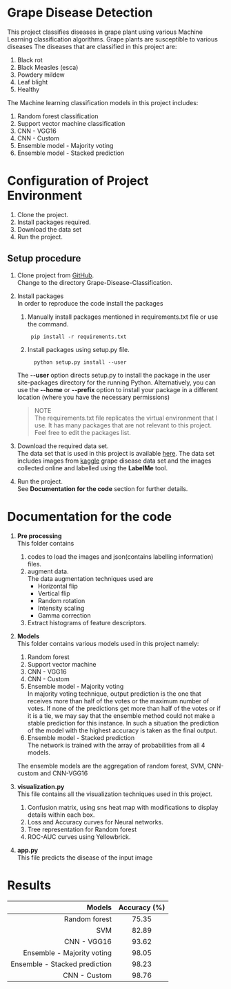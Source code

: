 # Grape Disease Detection

This project classifies diseases in grape plant using various Machine Learning classification algorithms.
Grape plants are susceptible to various diseases The diseases that are classified in this project are:

1. Black rot
2. Black Measles (esca)
3. Powdery mildew
4. Leaf blight
5. Healthy

The Machine learning classification models in this project includes:

1. Random forest classification
2. Support vector machine classification
3. CNN - VGG16
4. CNN - Custom
5. Ensemble model - Majority voting
6. Ensemble model - Stacked prediction

Configuration of Project Environment
=====================================

1. Clone the project.
2. Install packages required.
3. Download the data set
4. Run the project.

Setup procedure
----------------
1. Clone project from [GitHub](https://github.com/Sanjana7395/Grape-disease-classification.git).  
      Change to the directory Grape-Disease-Classification.
2. Install packages  
   In order to reproduce the code install the packages 
   
   1. Manually install packages mentioned in requirements.txt file or use the command.

           pip install -r requirements.txt

   2. Install packages using setup.py file.

            python setup.py install --user

   The **--user** option directs setup.py to install the package
   in the user site-packages directory for the running Python.
   Alternatively, you can use the **--home** or **--prefix** option to install
   your package in a different location (where you have the necessary permissions)

   > NOTE    
        The requirements.txt file replicates the virtual environment that I use. It has many packages
        that are not relevant to this project. Feel free to edit the packages list.

3. Download the required data set.  
      The data set that is used in this project is available
      [here](https://drive.google.com/drive/folders/1SFBc-dNzr325jHw434j8LYyCii6djzkC?usp=sharing).
      The data set includes images from [kaggle](https://www.kaggle.com/xabdallahali/plantvillage-dataset)
      grape disease data set and the images collected online and labelled using the **LabelMe** tool.

4. Run the project.  
      See **Documentation for the code** section for further details.
      
Documentation for the code
===========================

1. __Pre processing__  
   This folder contains  
      
   1. codes to load the images and json(contains labelling information) files.  
   2. augment data.   
   The data augmentation techniques used are
        - Horizontal flip
        - Vertical flip
        - Random rotation
        - Intensity scaling
        - Gamma correction   
   3. Extract histograms of feature descriptors.

2. __Models__  
   This folder contains various models used in this project namely:
   
   1. Random forest
   2. Support vector machine
   3. CNN - VGG16
   4. CNN - Custom
   5. Ensemble model - Majority voting  
In majority voting technique, output prediction is the one that
receives more than half of the votes or the maximum
number of votes. If none of the predictions get more
than half of the votes or if it is a tie, we may say that
the ensemble method could not make a stable
prediction for this instance. In such a situation the
prediction of the model with the highest accuracy is
taken as the final output.
   6. Ensemble model - Stacked prediction  
The network is trained with the array of probabilities from all 4 models.

   The ensemble models are the aggregation of random forest, SVM, CNN-custom and CNN-VGG16

3. __visualization.py__  
      This file contains all the visualization techniques used in this project.
   1. Confusion matrix, using sns heat map with modifications to display details within each box.
   2. Loss and Accuracy curves for Neural networks.
   3. Tree representation for Random forest
   4. ROC-AUC curves using Yellowbrick.

4. __app.py__  
      This file predicts the disease of the input image
      
Results
========

| Models                           | Accuracy (%)  |
|---------------------------------:|:-------------:|
| Random forest                    | 75.35         |
| SVM                              | 82.89         |
| CNN - VGG16                      | 93.62         |
| Ensemble - Majority voting       | 98.05         |
| Ensemble - Stacked prediction    | 98.23         |
| CNN - Custom                     | 98.76         |

      
      
      